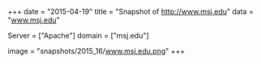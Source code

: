 
+++
date = "2015-04-19"
title = "Snapshot of http://www.msj.edu"
data = "www.msj.edu"

Server = ["Apache"]
domain = ["msj.edu"]

  image = "snapshots/2015_16/www.msj.edu.png"
+++
#
